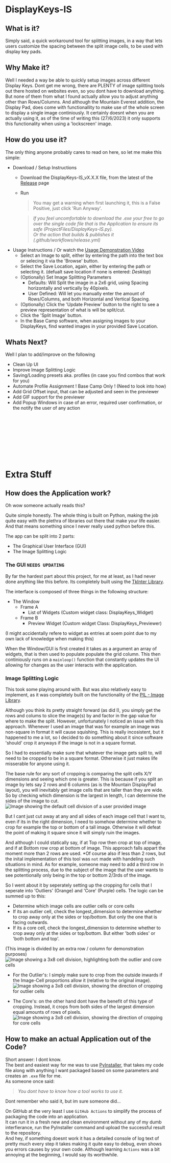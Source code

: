 # DisplayKeys-IS

## What is it?
Simply said, a quick workaround tool for splitting images, in a way that lets users customize the spacing between the split image cells, to be used with display key pads.

## Why Make it?
Well I needed a way be able to quickly setup images across different Display Keys.
Dont get me wrong, there are PLENTY of image splitting tools out there hosted on websites even, so you dont have to download anything.
But none of them from what I found actually allow you to adjust anything other than  Rows/Columns.
And although the Mountain Everest addition, the Display Pad, does come with functionallity to make use of the whole screen to display a single image continiously.
It certainly doesnt when you are actually using it, as of the time of writing this (27/6/2023) it only supports this functionality when using a 'lockscreen' image.

## How do you use it?
The only thing anyone probably cares to read on here, so let me make this simple:
- Download / Setup Instructions
	- Download the DisplayKeys-IS_vX.X.X file, from the latest of the [Release](https://github.com/Neuffexx/DisplayKeys-IS/releases) page 
	- Run
		> You may get a warning when first launching it, this is a False Positive, just click 'Run Anyway'.

  		> _If you feel uncomfortable to download the .exe your free to go over the single code file that is the Application to ensure its safe (ProjectFiles/DisplayKeys-IS.py).  
  		  Or the action that builds & publishes it (.github/workflows/release.yml)_
- Usage Instructions / Or watch the [Usage Demonstration Video](https://youtu.be/D6juk_5pe5Q)
	- Select an Image to split, either by entering the path into the text box or selecing it via the 'Browse' button.
	- Select the Save Location, again, either by entering the path or selecting it. (defualt save location if none is entered: _Desktop_)
	- (Optionally) Set Image Splitting Parameters
		- Defaults: Will Split the image in a 2x6 grid, using Spacing horizontally and vertically by 40pixels.
		- User Defined: Will let you manually enter the amount of Rows/Columns, and both Horizontal and Vertical Spacing.
	- (Optionally) Click the 'Update Preview' button to the right to see a preview representation of what is will be split/cut.
 	- Click the 'Split Image' button.
	- In the Base Camp software, when assigning images to your DisplayKeys, find wanted images in your provided Save Location.

## Whats Next?
Well I plan to add/improve on the following
- Clean Up UI
- Improve Image Splitting Logic
- Saving/Loading presets aka. profiles (in case you find combos that work for you)
- Automate Profile Assignment ! Base Camp Only ! (Need to look into how)
- Add Grid Offset input, that can be adjusted and seen in the previewer
- Add GIF support for the previewer
- Add Popup Windows in case of an error, required user confirmation, or the notify the user of any action

<pre>






	

</pre>

# Extra Stuff

## How does the Application work?
Oh wow someone actually reads this?

Quite simple honestly.
The whole thing is built on Python, making the job quite easy with the plethra of libraries out there that make your life easier.
And that means something since I never really used python before this.

The app can be split into 2 parts:
- The Graphical User Interface (GUI)
- The Image Splitting Logic

### The GUI `NEEDS UPDATING`
By far the hardest part about this project, for me at least, as I had never done anything like this before.
Its completely built using the [TkInter Library](https://wiki.python.org/moin/TkInter).

The interface is composed of three things in the following structure: 
- The Window
  - Frame A
    - List of Widgets (Custom widget class: DisplayKeys_Widget)
  - Frame B
    - Preview Widget (Custom widget Class: DisplayKeys_Previewer)

(I might accidentally refere to widget as entries at soem point due to my own lack of knowledge when making this)

When the Window/GUI is first created it takes as a argument an array of widgets, that is then used to populate populate the grid column.
This then continiously runs on a `mainloop()` function that constantly updates the UI allowing for changes as the user interacts with the application.



### Image Splitting Logic
This took some playing around with. But was also relatively easy to implement, as it was completely built on the functionality of the [PIL - Image Library](https://wiki.python.org/moin/PythonImagingLibrary).

Although you think its pretty straight forward (as did I), you simply get the  rows and colums to slice the image(s) by and factor in the gap value for where to make the split.
However, unfortunately I noticed an issue with this approach. Whenever I used an image that was for example an image was non-square in format it will cause squishing.
This is really incosistent, but it happened to me a lot, so I decided to do something about it since software 'should' crop it anyways if the image is not in a square format.

So I had to essentially make sure that whatever the image gets split to, will need to be cropped to be in a square format. 
Otherwise it just makes life misserable for anyone using it.

The base rule for any sort of cropping is comparing the split cells X/Y dimensions and seeing which one is greater.
This is because if you split an image by lets say 2 rows and 6 columns (as is the Mountain DisplayPad layout), you will inevitably get image cells that are taller than they are wide.
So by checking which dimension is the largest in length, I can determine the sides of the image to cut.
![Image showing the default cell division of a user provided image](https://i.imgur.com/6SoscLS.png)


But I cant just cut away at any and all sides of each image cell that I want to, even if its in the right dimension, I need to somehow determine whether to crop for example the top or bottom of a tall image.
Otherwise it will defeat the point of making it square since it will simply ruin the images.

And although I could statically say, if at Top row then crop at top of image, and if at Bottom row crop at bottom of image.
This approach falls appart the moment more than 2 rows are used. *Of course also if less than 2 rows, but the inital implementation of this tool was `not` made with handeling such situations in mind.
As for example, someone may need to add a third row in the splitting process, due to the subject of the image that the user wants to see potentionally only being in the top or bottom 2/3rds of the image.

So I went about it by seperately setting up the cropping for cells that I seperate into 'Outliers' (Orange) and 'Core' (Purple) cells.
The logic can be summed up to this:
- Determine which image cells are outlier cells or core cells
- If its an outlier cell, check the longest_dimension to determine whether to crop away only at the sides or top/bottom. But only the one that is facing outwards.
- If its a core cell, check the longest_dimension to determine whether to crop away only at the sides or top/bottom. But either 'both sides' or 'both bottom and top'.

(This image is divided by an extra row / column for demonstration purposes)
![Image showing a 3x8 cell division, highlighting both the outlier and core cells](https://i.imgur.com/zcCL5YL.jpg)

- For the Outlier's: I simply make sure to crop from the outside inwards if the Image-Cell proportions allow it (relative to the original image).
![Image showing a 3x8 cell division, showing the direction of cropping for outlier cells](https://i.imgur.com/lsvQmNl.png)

- The Core's: on the other hand dont have the benefit of this type of cropping.
  Instead, it crops from both sides of the largest dimension equal amounts of rows of pixels.
![Image showing a 3x8 cell division, showing the direction of cropping for core cells](https://i.imgur.com/yOKNQKl.png)

## How to make an actual Application out of the Code?
Short answer: I dont know.  
The best and easiest way for me was to use [PyInstaller](https://pyinstaller.org/en/stable/#), that takes my code file along with anything I want packaged based on some parameters and creates an `.exe` file for me.  
As someone once said:   
> _You dont have to know how a tool works to use it._

Dont remember who said it, but im sure someone did...


On GitHub at the very least I use `GitHub Actions` to simplify the process of packaging the code into an application.  
It can run it in a fresh new and clean environment without any of my dumb interfierance, run the PyInstaller command and upload the successful result to the repository.  
And hey, if something doesnt work it has a detailed console of log text of pretty much every step it takes making it quite easy to debug, even shows you errors causes by your own code.
Although learning `Actions` was a bit annoying at the beginning, I would say its worthwhile.
